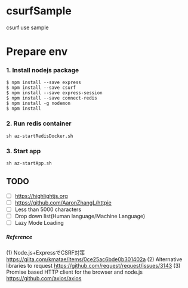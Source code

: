 csurfSample
===========

csurf use sample

# Prepare env
### 1. Install nodejs package
```
$ npm install --save express
$ npm install --save csurf
$ npm install --save express-session
$ npm install --save connect-redis
$ npm install -g nodemon
$ npm install
```

### 2. Run redis container
```
sh az-startRedisDocker.sh
```

### 3. Start app
```
sh az-startApp.sh
```
## TODO
 - [ ] https://highlightjs.org
 - [ ] https://github.com/AaronZhangL/httpie
 - [ ] Less than 5000 characters
 - [ ] Drop down list(Human language/Machine Language)
 - [ ] Lazy Mode Loading

##### Reference
(1) Node.js+ExpressでCSRF対策  
https://qiita.com/kmatae/items/0ce25ac6bde0b301402a
(2) Alternative libraries to request
https://github.com/request/request/issues/3143
(3) Promise based HTTP client for the browser and node.js
https://github.com/axios/axios
